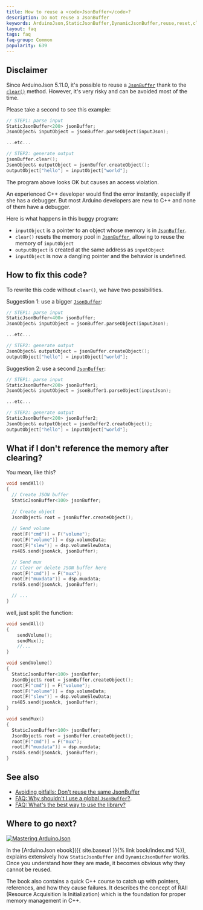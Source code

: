 ```yaml
---
title: How to reuse a <code>JsonBuffer</code>?
description: Do not reuse a JsonBuffer
keywords: ArduinoJson,StaticJsonBuffer,DynamicJsonBuffer,reuse,reset,clear
layout: faq
tags: faq
faq-group: Common
popularity: 639
---
```


## Disclaimer

Since ArduinoJson 5.11.0, it's possible to reuse a [`JsonBuffer`]({{site.baseurl}}/api/jsonbuffer/) thank to the [`clear()`]({{site.baseurl}}/api/jsonbuffer/clear/) method.
However, it's very risky and can be avoided most of the time.

Please take a second to see this example:

```c++
// STEP1: parse input
StaticJsonBuffer<200> jsonBuffer;
JsonObject& inputObject = jsonBuffer.parseObject(inputJson);

...etc...

// STEP2: generate output
jsonBuffer.clear();
JsonObject& outputObject = jsonBuffer.createObject();
outputObject["hello"] = inputObject["world"];
```

The program above looks OK but causes an access violation.

An experienced C++ developer would find the error instantly, especially if she has a debugger.
But most Arduino developers are new to C++ and none of them have a debugger.

Here is what happens in this buggy program:

* `inputObject` is a pointer to an object whose memory is in [`JsonBuffer`]({{site.baseurl}}/api/jsonbuffer/).
* `clear()` resets the memory pool in [`JsonBuffer`]({{site.baseurl}}/api/jsonbuffer/), allowing to reuse the memory of `inputObject`
* `outputObject` is created at the same address as `inputObject`
* `inputObject` is now a dangling pointer and the behavior is undefined.

## How to fix this code?

To rewrite this code without `clear()`, we have two possibilities.

Suggestion 1: use a bigger [`JsonBuffer`]({{site.baseurl}}/api/jsonbuffer/):

```c++
// STEP1: parse input
StaticJsonBuffer<400> jsonBuffer;
JsonObject& inputObject = jsonBuffer.parseObject(inputJson);

...etc...

// STEP2: generate output
JsonObject& outputObject = jsonBuffer.createObject();
outputObject["hello"] = inputObject["world"];
```

Suggestion 2: use a second [`JsonBuffer`]({{site.baseurl}}/api/jsonbuffer/):

```c++
// STEP1: parse input
StaticJsonBuffer<200> jsonBuffer1;
JsonObject& inputObject = jsonBuffer1.parseObject(inputJson);

...etc...

// STEP2: generate output
StaticJsonBuffer<200> jsonBuffer2;
JsonObject& outputObject = jsonBuffer2.createObject();
outputObject["hello"] = inputObject["world"];
```

## What if I don't reference the memory after clearing?

You mean, like this?

```c++
void sendAll()
{
  // Create JSON buffer
  StaticJsonBuffer<100> jsonBuffer;
  
  // Create object
  JsonObject& root = jsonBuffer.createObject();
  
  // Send volume
  root[F("cmd")] = F("volume");
  root[F("volume")] = dsp.volumeData;
  root[F("slew")] = dsp.volumeSlewData;
  rs485.send(jsonAck, jsonBuffer);

  // Send mux
  // Clear or delete JSON buffer here
  root[F("cmd")] = F("mux");
  root[F("muxdata")] = dsp.muxdata;
  rs485.send(jsonAck, jsonBuffer);

  // ...
}
```

well, just split the function:

```c++
void sendAll()
{
    sendVolume();
    sendMux();
    //...
}

void sendVolume()
{
  StaticJsonBuffer<100> jsonBuffer;
  JsonObject& root = jsonBuffer.createObject();
  root[F("cmd")] = F("volume");
  root[F("volume")] = dsp.volumeData;
  root[F("slew")] = dsp.volumeSlewData;
  rs485.send(jsonAck, jsonBuffer);
}

void sendMux()
{
  StaticJsonBuffer<100> jsonBuffer;
  JsonObject& root = jsonBuffer.createObject();
  root[F("cmd")] = F("mux");
  root[F("muxdata")] = dsp.muxdata;
  rs485.send(jsonAck, jsonBuffer);
}
```

## See also

* [Avoiding pitfalls: Don't reuse the same JsonBuffer]({{site.baseurl}}/doc/pitfalls/#4-dont-reuse-the-same-jsonbuffer/)
* [FAQ: Why shouldn't I use a global `JsonBuffer`?]({{site.baseurl}}/faq/why-shouldnt-i-use-a-global-jsonbuffer/).
* [FAQ: What's the best way to use the library?]({{site.baseurl}}/faq/whats-the-best-way-to-use-the-library/)

## Where to go next?

<a href="{{ site.baseurl }}{% link book/index.md %}"><img src="{{site.baseurl}}/images/cover200.png" class="float-right" alt="Mastering ArduinoJson"></a>

In the [ArduinoJson ebook]({{ site.baseurl }}{% link book/index.md %}), explains extensively how `StaticJsonBuffer` and `DynamicJsonBuffer` works. Once you understand how they are made, it becomes obvious why they cannot be reused.

The book also contains a quick C++ course to catch up with pointers, references, and how they cause failures. It describes the concept of RAII (Resource Acquisition Is Initialization) which is the foundation for proper memory management in C++.
